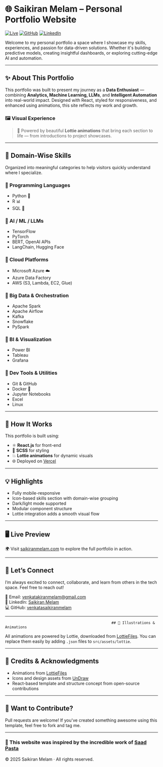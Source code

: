# 🌐 Saikiran Melam – Personal Portfolio Website

[![Live](https://img.shields.io/badge/Visit-Live%20Site-green?style=for-the-badge&logo=vercel&logoColor=white)](https://www.saikiranmelam.com/)
[![GitHub](https://img.shields.io/badge/-GitHub-black?style=for-the-badge&logo=github)](https://github.com/venkatasaikiranmelam)
[![LinkedIn](https://img.shields.io/badge/-LinkedIn-blue?style=for-the-badge&logo=linkedin)](https://www.linkedin.com/in/saikiranmelam/)

Welcome to my personal portfolio a space where I showcase my skills, experiences, and passion for data-driven solutions. Whether it's building predictive models, creating insightful dashboards, or exploring cutting-edge AI and automation.

---

## ✨ About This Portfolio

This portfolio was built to present my journey as a **Data Enthusiast** — combining **Analytics, Machine Learning, LLMs**, and **Intelligent Automation** into real-world impact. Designed with React, styled for responsiveness, and enhanced using animations, this site reflects my work and growth.

### 🖼️ Visual Experience

> 🔄 Powered by beautiful **Lottie animations** that bring each section to life — from introductions to project showcases.

---

## 🧠 Domain-Wise Skills

Organized into meaningful categories to help visitors quickly understand where I specialize.

### 🔹 Programming Languages
- Python 🐍
- R 📊
- SQL 🧩

### 🔹 AI / ML / LLMs
- TensorFlow
- PyTorch
- BERT, OpenAI APIs
- LangChain, Hugging Face

### 🔹 Cloud Platforms
- Microsoft Azure ☁️
- Azure Data Factory
- AWS (S3, Lambda, EC2, Glue)

### 🔹 Big Data & Orchestration
- Apache Spark
- Apache Airflow
- Kafka
- Snowflake
- PySpark

### 🔹 BI & Visualization
- Power BI
- Tableau
- Grafana

### 🔹 Dev Tools & Utilities
- Git & GitHub
- Docker 🐳
- Jupyter Notebooks
- Excel
- Linux

---

## 🚀 How It Works

This portfolio is built using:
- ⚛️ **React.js** for front-end
- 🎨 **SCSS** for styling
- 💥 **Lottie animations** for dynamic visuals
- 🌐 Deployed on [Vercel](https://vercel.com/)

---

## 💡 Highlights

- Fully mobile-responsive
- Icon-based skills section with domain-wise grouping
- Dark/light mode supported
- Modular component structure
- Lottie integration adds a smooth visual flow

---

## 🖥️ Live Preview

🌍 Visit [saikiranmelam.com](https://www.saikiranmelam.com) to explore the full portfolio in action.

---

## 🙌 Let’s Connect

I’m always excited to connect, collaborate, and learn from others in the tech space. Feel free to reach out!

📧 Email: venkatakiranmelam@gmail.com  
💼 LinkedIn: [Saikiran Melam](https://www.linkedin.com/in/saikiranmelam)  
💻 GitHub: [venkatasaikiranmelam](https://github.com/venkatasaikiranmelam)

---
                                                     ## 🎨 Illustrations & Animations

All animations are powered by Lottie, downloaded from [LottieFiles](https://lottiefiles.com). You can replace them easily by adding `.json` files to `src/assets/lottie`.

---

## 🙏 Credits & Acknowledgments

- Animations from [LottieFiles](https://lottiefiles.com)  
- Icons and design assets from [UnDraw](https://undraw.co/)  
- React-based template and structure concept from open-source contributions

---

## 🤝 Want to Contribute?

Pull requests are welcome! If you've created something awesome using this template, feel free to fork and tag me.

---

### 🧡 This website was inspired by the incredible work of [Saad Pasta](https://github.com/saadpasta)

© 2025 Saikiran Melam · All rights reserved.
